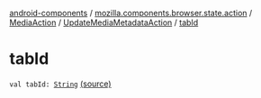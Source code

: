 [android-components](../../../index.md) / [mozilla.components.browser.state.action](../../index.md) / [MediaAction](../index.md) / [UpdateMediaMetadataAction](index.md) / [tabId](./tab-id.md)

# tabId

`val tabId: `[`String`](https://kotlinlang.org/api/latest/jvm/stdlib/kotlin/-string/index.html) [(source)](https://github.com/mozilla-mobile/android-components/blob/master/components/browser/state/src/main/java/mozilla/components/browser/state/action/BrowserAction.kt#L537)